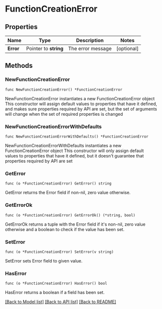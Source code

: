 # FunctionCreationError

## Properties

Name | Type | Description | Notes
------------ | ------------- | ------------- | -------------
**Error** | Pointer to **string** | The error message | [optional] 

## Methods

### NewFunctionCreationError

`func NewFunctionCreationError() *FunctionCreationError`

NewFunctionCreationError instantiates a new FunctionCreationError object
This constructor will assign default values to properties that have it defined,
and makes sure properties required by API are set, but the set of arguments
will change when the set of required properties is changed

### NewFunctionCreationErrorWithDefaults

`func NewFunctionCreationErrorWithDefaults() *FunctionCreationError`

NewFunctionCreationErrorWithDefaults instantiates a new FunctionCreationError object
This constructor will only assign default values to properties that have it defined,
but it doesn't guarantee that properties required by API are set

### GetError

`func (o *FunctionCreationError) GetError() string`

GetError returns the Error field if non-nil, zero value otherwise.

### GetErrorOk

`func (o *FunctionCreationError) GetErrorOk() (*string, bool)`

GetErrorOk returns a tuple with the Error field if it's non-nil, zero value otherwise
and a boolean to check if the value has been set.

### SetError

`func (o *FunctionCreationError) SetError(v string)`

SetError sets Error field to given value.

### HasError

`func (o *FunctionCreationError) HasError() bool`

HasError returns a boolean if a field has been set.


[[Back to Model list]](../README.md#documentation-for-models) [[Back to API list]](../README.md#documentation-for-api-endpoints) [[Back to README]](../README.md)


